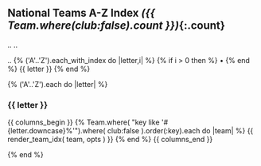 ## National Teams A-Z Index _({{ Team.where(club:false).count }})_{:.count}

.. <!-- add/fix: add category for starting w/ non-letters e.g. digits -->
.. <!-- todo: add entries for synonims - how?? use see xxx  why?  why not? -->

.. <!-- use helper e.g. navbar_az( topic ) or similar ?? -->
{% ('A'..'Z').each_with_index do |letter,i| %}
  {% if i > 0 then %} • {% end %} {{ letter }}
{% end %}


{% ('A'..'Z').each do |letter| %}

### {{ letter }}

{{ columns_begin }}
{% Team.where( "key like '#{letter.downcase}%'").where( club:false ).order(:key).each do |team| %}
  {{ render_team_idx( team, opts ) }}
{% end %}
{{ columns_end }}

{% end %}
